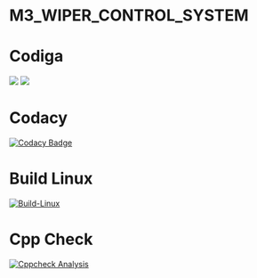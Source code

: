 # M3_WIPER_CONTROL_SYSTEM

# Codiga
![](https://api.codiga.io/project/33334/score/svg)
![](https://api.codiga.io/project/33334/status/svg)
# Codacy
[![Codacy Badge](https://app.codacy.com/project/badge/Grade/ab1e1ea9f7d4429ca2bfd02a533579e7)](https://www.codacy.com/gh/cpganiger/M3_Control_Of_Wiper_System/dashboard?utm_source=github.com&amp;utm_medium=referral&amp;utm_content=cpganiger/M3_Control_Of_Wiper_System&amp;utm_campaign=Badge_Grade)

# Build Linux 

[![Build-Linux](https://github.com/cpganiger/M3_WIPER_CONTROL_SYSTEM/actions/workflows/build%20linux.yml/badge.svg)](https://github.com/cpganiger/M3_WIPER_CONTROL_SYSTEM/actions/workflows/build%20linux.yml)

# Cpp Check

[![Cppcheck Analysis](https://github.com/cpganiger/M3_WIPER_CONTROL_SYSTEM/actions/workflows/cpp%20check.yml/badge.svg)](https://github.com/cpganiger/M3_WIPER_CONTROL_SYSTEM/actions/workflows/cpp%20check.yml)
